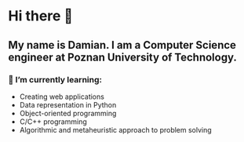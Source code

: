 # Hi there 👋

## My name is Damian. I am a Computer Science engineer at Poznan University of Technology.

### 🌱 I’m currently learning:

- Creating web applications
- Data representation in Python
- Object-oriented programming
- C/C++ programming
- Algorithmic and metaheuristic approach to problem solving
